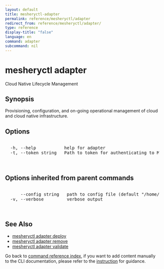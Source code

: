 ```yaml
---
layout: default
title: mesheryctl-adapter
permalink: reference/mesheryctl/adapter
redirect_from: reference/mesheryctl/adapter/
type: reference
display-title: "false"
language: en
command: adapter
subcommand: nil
---
```


# mesheryctl adapter

Cloud Native Lifecycle Management

## Synopsis

Provisioning, configuration, and on-going operational management of cloud and cloud native infrastructure.
	
## Options

<pre class='codeblock-pre'>
<div class='codeblock'>
  -h, --help           help for adapter
  -t, --token string   Path to token for authenticating to Meshery API

</div>
</pre>

## Options inherited from parent commands

<pre class='codeblock-pre'>
<div class='codeblock'>
      --config string   path to config file (default "/home/n2/.meshery/config.yaml")
  -v, --verbose         verbose output

</div>
</pre>

## See Also

* [mesheryctl adapter deploy](/reference/mesheryctl/adapter/deploy)
* [mesheryctl adapter remove](/reference/mesheryctl/adapter/remove)
* [mesheryctl adapter validate](/reference/mesheryctl/adapter/validate)

Go back to [command reference index](/reference/mesheryctl/), if you want to add content manually to the CLI documentation, please refer to the [instruction](/project/contributing/contributing-cli#preserving-manually-added-documentation) for guidance.

